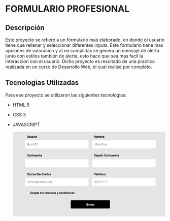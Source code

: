# FORMULARIO PROFESIONAL
## Descripción
Este proyecto se refiere a un formulario mas elaborado, en donde el usuario tiene que rellenar y seleccionar diferentes inputs. Este formulario tiene mas opciones de valoracion y al no cumplirlas se genera un mensaje de alerta junto con estilos tambien de alerta, esto hace que sea mas facil la interaccion con el usuario. Dicho proyecto es resultado de una practica realizada en un curso de Desarrollo Web, el cual realize por completo.
## Tecnologias Utilizadas 
Para ese proyecto se utilizaron las siguientes tecnologias:
* HTML 5
* CSS 3
* JAVASCRIPT
  
  ![CAPTURA DE PANTALLA DE FORMULARIO](formulariopro.PNG)